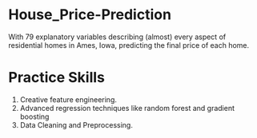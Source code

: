 # House_Price-Prediction
With 79 explanatory variables describing (almost) every aspect of residential homes in Ames, Iowa, predicting the final price of each home.

# Practice Skills

1. Creative feature engineering.
2. Advanced regression techniques like random forest and gradient boosting
3. Data Cleaning and Preprocessing.
